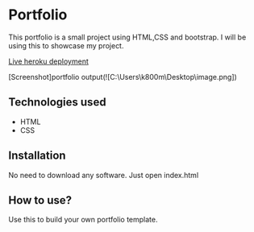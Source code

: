 # Portfolio

This portfolio is a small project using HTML,CSS and bootstrap. I will be using this to showcase my project. 

[Live heroku deployment](https://portfolioharry.herokuapp.com/)

[Screenshot]portfolio output(![C:\Users\k800m\Desktop\image.png])

## Technologies used

* HTML
* CSS

## Installation

No need to download any software. Just open index.html

## How to use?

Use this to build your own portfolio template.
